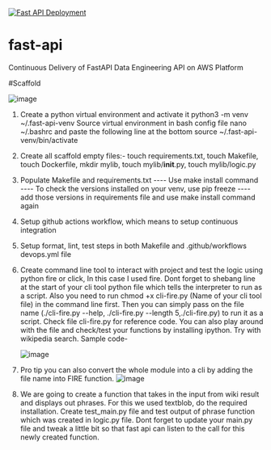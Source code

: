 [![Fast API Deployment](https://github.com/akshayghime/fast-api/actions/workflows/devops.yml/badge.svg)](https://github.com/akshayghime/fast-api/actions/workflows/devops.yml)


# fast-api
Continuous Delivery of FastAPI Data Engineering API on AWS Platform

#Scaffold

![image](https://github.com/user-attachments/assets/289c1a70-2b29-448d-9b98-f38ee1b58184)

1. Create a python virtual environment and activate it
    python3 -m venv ~/.fast-api-venv
    Source virtual environment in bash config file
    nano ~/.bashrc
    and paste the following line at the bottom
    source ~/.fast-api-venv/bin/activate
2. Create all scaffold empty files:-
    touch requirements.txt,
    touch Makefile,
    touch Dockerfile,
    mkdir mylib,
    touch mylib/__init__.py,
    touch mylib/logic.py
3. Populate Makefile and requirements.txt
---- Use make install command
---- To check the versions installed on your venv, use pip freeze
---- add those versions in requirements file and use make install command again

4. Setup github actions workflow, which means to setup continuous integration

5. Setup format, lint, test steps in both Makefile and .github/workflows devops.yml file

6. Create command line tool to interact with project and test the logic using python fire or click, In this case I used fire. Dont forget to shebang line at the start of your cli tool python file which tells the interpreter to run as a script. Also you need to run chmod +x cli-fire.py (Name of your cli tool file) in the command line first. Then you can simply pass on the file name (./cli-fire.py --help, ./cli-fire.py --length 5,./cli-fire.py) to run it as a script. Check file cli-fire.py for reference code. You can also play around with the file and check/test your functions by installing ipython. Try with wikipedia search.
   Sample code-

   ![image](https://github.com/user-attachments/assets/d8c45a6b-dead-4312-8074-ae50f412966a)

7. Pro tip you can also convert the whole module into a cli by adding the file name into FIRE function.
   ![image](https://github.com/user-attachments/assets/1641d269-c2b9-4d15-bdd0-4cfb180561a0)

8. We are going to create a function that takes in the input from wiki result and displays out phrases. For this we used textblob, do the required installation. Create test_main.py file and test output of phrase function which was created in logic.py file. Dont forget to update your main.py file and tweak a little bit so that fast api can listen to the call for this newly created function.